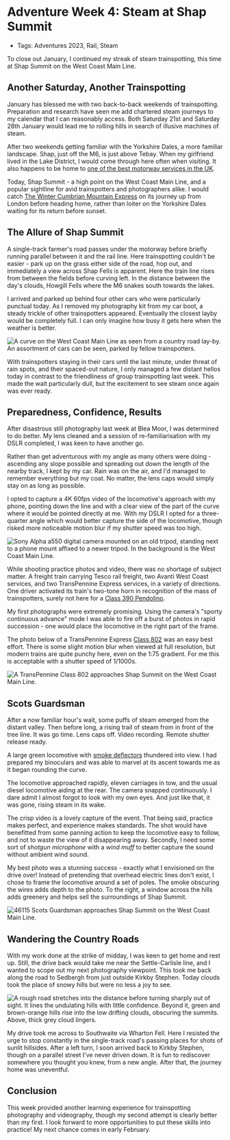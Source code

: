 # Adventure Week 4: Steam at Shap Summit

- Tags: Adventures 2023, Rail, Steam

To close out January, I continued my streak of steam trainspotting, this time at Shap Summit on the West Coast Main Line.

## Another Saturday, Another Trainspotting

January has blessed me with two back-to-back weekends of trainspotting. Preparation and research have seen me add chartered steam journeys to my calendar that I can reasonably access. Both Saturday 21st and Saturday 28th January would lead me to rolling hills in search of illusive machines of steam.

After two weekends getting familiar with the Yorkshire Dales, a more familiar landscape. Shap, just off the M6, is just above Tebay. When my girlfriend lived in the Lake District, I would come through here often when visiting. It also happens to be home to [one of the best motorway services in the UK](https://www.tebayservices.com/).

Today, Shap Summit - a high point on the West Coast Main Line, and a popular sightline for avid trainspotters and photographers alike. I would catch [The Winter Cumbrian Mountain Express](https://www.railwaytouring.net/the-winter-cumbrian-mountain-express---london) on its journey up from London before heading home, rather than loiter on the Yorkshire Dales waiting for its return before sunset.

## The Allure of Shap Summit

A single-track farmer's road passes under the motorway before briefly running parallel between it and the rail line. Here trainspotting couldn't be easier - park up on the grass either side of the road, hop out, and immediately a view across Shap Fells is apparent. Here the train line rises from between the fields before curving left. In the distance between the day's clouds, Howgill Fells where the M6 snakes south towards the lakes.

I arrived and parked up behind four other cars who were particularly punctual today. As I removed my photography kit from my car boot, a steady trickle of other trainspotters appeared. Eventually the closest layby would be completely full. I can only imagine how busy it gets here when the weather is better.

<img src="../../public/photos/shap-summit-1.jpeg" alt="A curve on the West Coast Main Line as seen from a country road lay-by. An assortment of cars can be seen, parked by fellow trainspotters." />

With trainspotters staying in their cars until the last minute, under threat of rain spots, and their spaced-out nature, I only managed a few distant hellos today in contrast to the friendliness of group trainspotting last week. This made the wait particularly dull, but the excitement to see steam once again was ever ready.

## Preparedness, Confidence, Results

After disastrous still photography last week at Blea Moor, I was determined to do better. My lens cleaned and a session of re-familiarisation with my DSLR completed, I was keen to have another go.

Rather than get adventurous with my angle as many others were doing - ascending any slope possible and spreading out down the length of the nearby track, I kept by my car. Rain was on the air, and I'd managed to remember everything but my coat. No matter, the lens caps would simply stay on as long as possible.

I opted to capture a 4K 60fps video of the locomotive's approach with my phone, pointing down the line and with a clear view of the part of the curve where it would be pointed directly at me. With my DSLR I opted for a three-quarter angle which would better capture the side of the locomotive, though risked more noticeable motion blur if my shutter speed was too high.

<img src="../../public/photos/shap-summit-2.jpeg" alt="Sony Alpha a550 digital camera mounted on an old tripod, standing next to a phone mount affixed to a newer tripod. In the background is the West Coast Main Line." />

While shooting practice photos and video, there was no shortage of subject matter. A freight train carrying Tesco rail freight, two Avanti West Coast services, and two TransPennine Express services, in a variety of directions. One driver activated its train's two-tone horn in recognition of the mass of trainspotters, surely not here for a [Class 390 Pendolino](https://en.wikipedia.org/wiki/British_Rail_Class_390).

My first photographs were extremely promising. Using the camera's "sporty continuous advance" mode I was able to fire off a burst of photos in rapid succession - one would place the locomotive in the right part of the frame.

The photo below of a TransPennine Express [Class 802](https://en.wikipedia.org/wiki/British_Rail_Class_802) was an easy best effort. There is some slight motion blur when viewed at full resolution, but modern trains are quite punchy here, even on the 1:75 gradient. For me this is acceptable with a shutter speed of 1/1000s.

<img src="../../public/photos/class-802-at-shap-summit.jpeg" alt="A TransPennine Class 802 approaches Shap Summit on the West Coast Main Line." />

## Scots Guardsman

After a now familiar hour's wait, some puffs of steam emerged from the distant valley. Then before long, a rising trail of steam from in front of the tree line. It was go time. Lens caps off. Video recording. Remote shutter release ready.

A large green locomotive with [smoke deflectors](https://en.wikipedia.org/wiki/Smoke_deflectors) thundered into view. I had prepared my binoculars and was able to marvel at its ascent towards me as it began rounding the curve. 

The locomotive approached rapidly, eleven carriages in tow, and the usual diesel locomotive aiding at the rear. The camera snapped continuously. I dare admit I almost forgot to look with my own eyes. And just like that, it was gone, rising steam in its wake.

<youtube id="fSlrlNC6_tY" />

The crisp video is a lovely capture of the event. That being said, practice makes perfect, and experience makes standards. The shot would have benefitted from some panning action to keep the locomotive easy to follow, and not to waste the view of it disappearing away. Secondly, I need some sort of *shotgun microphone* with a *wind muff* to better capture the sound without ambient wind sound.

My best photo was a stunning success - exactly what I envisioned on the drive over! Instead of pretending that overhead electric lines don't exist, I chose to frame the locomotive around a set of poles. The smoke obscuring the wires adds depth to the photo. To the right, a window across the hills adds greenery and helps sell the surroundings of Shap Summit.

<img src="../../public/photos/scots-guardsman-at-shap-summit.jpeg" alt="46115 Scots Guardsman approaches Shap Summit on the West Coast Main Line." cover />

## Wandering the Country Roads

With my work done at the strike of midday, I was keen to get home and rest up. Still, the drive back would take me near the Settle-Carlisle line, and I wanted to scope out my next photography viewpoint. This took me back along the road to Sedbergh from just outside Kirkby Stephen. Today clouds took the place of snowy hills but were no less a joy to see.

<img src="../../public/photos/the-road-to-sedbergh-2.jpeg" alt="A rough road stretches into the distance before turning sharply out of sight. It lines the undulating hills with little confidence. Beyond it, green and brown-orange hills rise into the low drifting clouds, obscuring the summits. Above, thick grey cloud lingers." />

My drive took me across to Southwaite via Wharton Fell. Here I resisted the urge to stop constantly in the single-track road's passing places for shots of sunlit hillsides. After a left turn, I soon arrived back to Kirkby Stephen, though on a parallel street I've never driven down. It is fun to rediscover somewhere you thought you knew, from a new angle. After that, the journey home was uneventful.

## Conclusion

This week provided another learning experience for trainspotting photography and videography, though my second attempt is clearly better than my first. I look forward to more opportunities to put these skills into practice! My next chance comes in early February.
